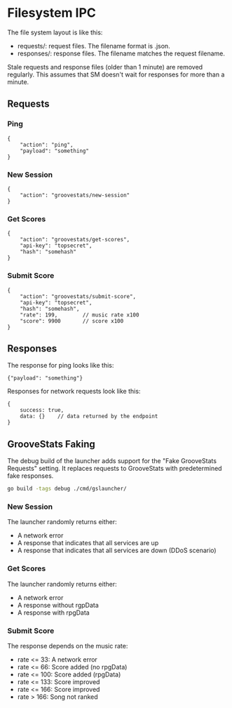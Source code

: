 # Filesystem IPC

The file system layout is like this:

- requests/: request files. The filename format is <id>.json.
- responses/: response files. The filename matches the request filename.

Stale requests and response files (older than 1 minute) are removed regularly.
This assumes that SM doesn't wait for responses for more than a minute.


## Requests

### Ping

```jsonc
{
    "action": "ping",
    "payload": "something"
}
```


### New Session

```jsonc
{
    "action": "groovestats/new-session"
}
```


### Get Scores

```jsonc
{
    "action": "groovestats/get-scores",
    "api-key": "topsecret",
    "hash": "somehash"
}
```


### Submit Score

```jsonc
{
    "action": "groovestats/submit-score",
    "api-key": "topsecret",
    "hash": "somehash",
    "rate": 199,        // music rate x100
    "score": 9900       // score x100
}
```


## Responses

The response for ping looks like this:

```jsonc
{"payload": "something"}
```

Responses for network requests look like this:

```jsonc
{
    success: true,
    data: {}    // data returned by the endpoint
}
```


## GrooveStats Faking

The debug build of the launcher adds support for the "Fake GrooveStats
Requests" setting. It replaces requests to GrooveStats with predetermined fake
responses.

```sh
go build -tags debug ./cmd/gslauncher/
```

### New Session

The launcher randomly returns either:
- A network error
- A response that indicates that all services are up
- A response that indicates that all services are down (DDoS scenario)

### Get Scores

The launcher randomly returns either:
- A network error
- A response without rgpData
- A response with rpgData


### Submit Score

The response depends on the music rate:
- rate <= 33: A network error
- rate <= 66: Score added (no rpgData)
- rate <= 100: Score added (rpgData)
- rate <= 133: Score improved
- rate <= 166: Score improved
- rate > 166: Song not ranked
